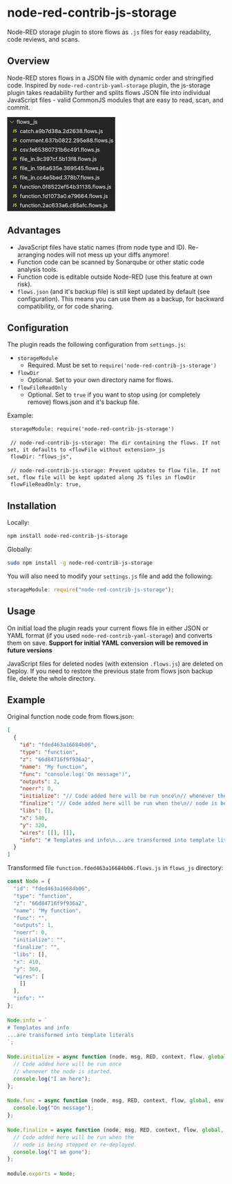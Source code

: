 # node-red-contrib-js-storage

Node-RED storage plugin to store flows as `.js` files for easy readability, code reviews, and scans.

## Overview

Node-RED stores flows in a JSON file with dynamic order and stringified code. Inspired by `node-red-contrib-yaml-storage` plugin, the js-storage plugin takes readability further and splits flows JSON file into individual JavaScript files - valid CommonJS modules that are easy to read, scan, and commit.

![Example file structure](flows_js.png "Example file structure")

## Advantages

- JavaScript files have static names (from node type and ID). Re-arranging nodes will not mess up your diffs anymore!
- Function code can be scanned by Sonarqube or other static code analysis tools.
- Function code is editable outside Node-RED (use this feature at own risk).
- `flows.json` (and it's backup file) is still kept updated by default (see configuration). This means you can use them as a backup, for backward compatibility, or for code sharing.

## Configuration

The plugin reads the following configuration from `settings.js`:

- `storageModule`
  - Required. Must be set to `require('node-red-contrib-js-storage')`
- `flowDir`
  - Optional. Set to your own directory name for flows.
- `flowFileReadOnly`
  - Optional. Set to `true` if you want to stop using (or completely remove) flows.json and it's backup file.

Example:

```
 storageModule: require('node-red-contrib-js-storage')

 // node-red-contrib-js-storage: The dir containing the flows. If not set, it defaults to <flowFile without extension>_js
 flowDir: "flows_js",

 // node-red-contrib-js-storage: Prevent updates to flow file. If not set, flow file will be kept updated along JS files in flowDir
 flowFileReadOnly: true,

```

## Installation

Locally:

```bash
npm install node-red-contrib-js-storage
```

Globally:

```bash
sudo npm install -g node-red-contrib-js-storage
```

You will also need to modify your `settings.js` file and add the following:

```javascript
storageModule: require("node-red-contrib-js-storage");
```

## Usage

On initial load the plugin reads your current flows file in either JSON or YAML format (if you used `node-red-contrib-yaml-storage`) and converts them on save. **Support for initial YAML conversion will be removed in future versions**

JavaScript files for deleted nodes (with extension `.flows.js`) are deleted on Deploy. If you need to restore the previous state from flows json backup file, delete the whole directory.

## Example

<!-- prettier-ignore-start -->
Original function node code from flows.json:

```json
[
  {
    "id": "fded463a16684b06",
    "type": "function",
    "z": "66d84716f9f936a2",
    "name": "My function",
    "func": "console.log('On message')",
    "outputs": 2,
    "noerr": 0,
    "initialize": "// Code added here will be run once\n// whenever the node is started.\nconsole.log('I am here')",
    "finalize": "// Code added here will be run when the\n// node is being stopped or re-deployed.\nconsole.log('I am gone')",
    "libs": [],
    "x": 540,
    "y": 320,
    "wires": [[], []],
    "info": "# Templates and info\n...are transformed into template literals"
  }
]
```

Transformed file `function.fded463a16684b06.flows.js` in `flows_js` directory:

```js
const Node = {
  "id": "fded463a16684b06",
  "type": "function",
  "z": "66d84716f9f936a2",
  "name": "My function",
  "func": "",
  "outputs": 1,
  "noerr": 0,
  "initialize": "",
  "finalize": "",
  "libs": [],
  "x": 410,
  "y": 360,
  "wires": [
    []
  ],
  "info": ""
};

Node.info = `
# Templates and info
...are transformed into template literals
`;

Node.initialize = async function (node, msg, RED, context, flow, global, env, util) {
  // Code added here will be run once
  // whenever the node is started.
  console.log("I am here");
};

Node.func = async function (node, msg, RED, context, flow, global, env, util) {
  console.log("On message");
};

Node.finalize = async function (node, msg, RED, context, flow, global, env, util) {
  // Code added here will be run when the
  // node is being stopped or re-deployed.
  console.log("I am gone");
};

module.exports = Node;
```
<!-- prettier-ignore-end -->
